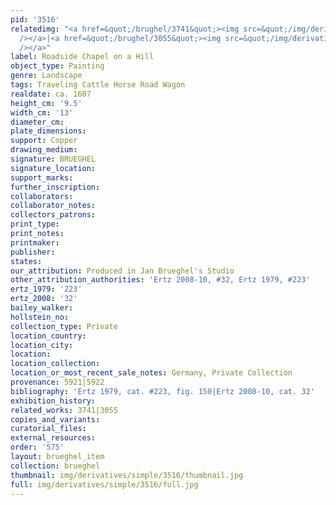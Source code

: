 ```yaml
---
pid: '3516'
relatedimg: "<a href=&quot;/brughel/3741&quot;><img src=&quot;/img/derivatives/simple/3741/thumbnail.jpg&quot;
  /></a>|<a href=&quot;/brughel/3055&quot;><img src=&quot;/img/derivatives/simple/3055/thumbnail.jpg&quot;
  /></a>"
label: Roadside Chapel on a Hill
object_type: Painting
genre: Landscape
tags: Traveling Cattle Horse Road Wagon
realdate: ca. 1607
height_cm: '9.5'
width_cm: '13'
diameter_cm: 
plate_dimensions: 
support: Copper
drawing_medium: 
signature: BRUEGHEL
signature_location: 
support_marks: 
further_inscription: 
collaborators: 
collaborator_notes: 
collectors_patrons: 
print_type: 
print_notes: 
printmaker: 
publisher: 
states: 
our_attribution: Produced in Jan Brueghel's Studio
other_attribution_authorities: 'Ertz 2008-10, #32, Ertz 1979, #223'
ertz_1979: '223'
ertz_2008: '32'
bailey_walker: 
hollstein_no: 
collection_type: Private
location_country: 
location_city: 
location: 
location_collection: 
location_or_most_recent_sale_notes: Germany, Private Collection
provenance: 5921|5922
bibliography: 'Ertz 1979, cat. #223, fig. 150|Ertz 2008-10, cat. 32'
exhibition_history: 
related_works: 3741|3055
copies_and_variants: 
curatorial_files: 
external_resources: 
order: '575'
layout: brueghel_item
collection: brueghel
thumbnail: img/derivatives/simple/3516/thumbnail.jpg
full: img/derivatives/simple/3516/full.jpg
---
```

